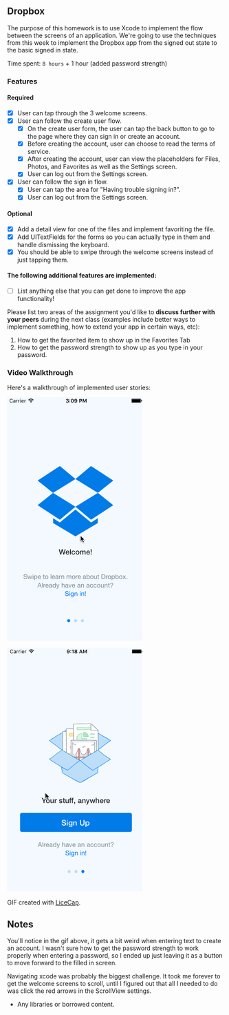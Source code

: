 ## Dropbox

The purpose of this homework is to use Xcode to implement the flow between the screens of an application. We're going to use the techniques from this week to implement the Dropbox app from the signed out state to the basic signed in state.

Time spent: `8 hours` + 1 hour (added password strength)

### Features

#### Required

- [x] User can tap through the 3 welcome screens.
- [x] User can follow the create user flow.
  - [x] On the create user form, the user can tap the back button to go to the page where they can sign in or create an account.
  - [x] Before creating the account, user can choose to read the terms of service.
  - [x] After creating the account, user can view the placeholders for Files, Photos, and Favorites as well as the Settings screen.
  - [x] User can log out from the Settings screen.
- [x] User can follow the sign in flow.
  - [x] User can tap the area for "Having trouble signing in?".
  - [x] User can log out from the Settings screen.

#### Optional

- [x] Add a detail view for one of the files and implement favoriting the file.
- [x] Add UITextFields for the forms so you can actually type in them and handle dismissing the keyboard.
- [x] You should be able to swipe through the welcome screens instead of just tapping them.

#### The following **additional** features are implemented:

- [ ] List anything else that you can get done to improve the app functionality!

Please list two areas of the assignment you'd like to **discuss further with your peers** during the next class (examples include better ways to implement something, how to extend your app in certain ways, etc):

1. How to get the favorited item to show up in the Favorites Tab
2. How to get the password strength to show up as you type in your password.

### Video Walkthrough 

Here's a walkthrough of implemented user stories:

![dropbox gif](dropbox_demo.gif)

![dropbox2 gif](dropbox_demo-2.gif)

GIF created with [LiceCap](http://www.cockos.com/licecap/).

## Notes

You'll notice in the gif above, it gets a bit weird when entering text to create an account. I wasn't sure how to get the password strength to work properly when entering a password, so I ended up just leaving it as a button to move forward to the filled in screen.

Navigating xcode was probably the biggest challenge. It took me forever to get the welcome screens to scroll, until I figured out that all I needed to do was click the red arrows in the ScrollView settings.

* Any libraries or borrowed content.
